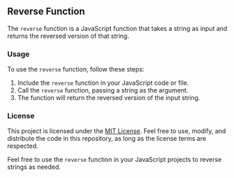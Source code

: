

## Reverse Function

The `reverse` function is a JavaScript function that takes a string as input and returns the reversed version of that string.

### Usage

To use the `reverse` function, follow these steps:

1. Include the `reverse` function in your JavaScript code or file.
2. Call the `reverse` function, passing a string as the argument.
3. The function will return the reversed version of the input string.
### License

This project is licensed under the [MIT License](LICENSE). Feel free to use, modify, and distribute the code in this repository, as long as the license terms are respected.

Feel free to use the `reverse` function in your JavaScript projects to reverse strings as needed.
